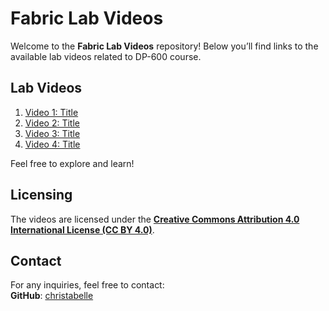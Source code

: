 # Fabric Lab Videos

Welcome to the **Fabric Lab Videos** repository! Below you’ll find links to the available lab videos related to DP-600 course.

## Lab Videos

1. [Video 1: Title](link_to_video_1)
2. [Video 2: Title](link_to_video_2)
3. [Video 3: Title](link_to_video_3)
4. [Video 4: Title](link_to_video_4)

Feel free to explore and learn!

## Licensing

The videos are licensed under the **[Creative Commons Attribution 4.0 International License (CC BY 4.0)](https://creativecommons.org/licenses/by/4.0/)**.

## Contact

For any inquiries, feel free to contact:  
**GitHub**: [christabelle](https://github.com/christabelle)
